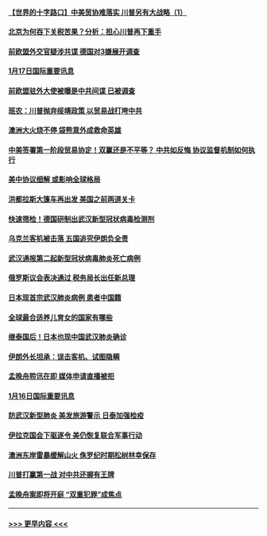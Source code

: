 #### [【世界的十字路口】中美贸协难落实 川普另有大战略（1）](../pages/prog202/a102754926.md?t=01172333) 
#### [北京为何吞下关税苦果？分析：担心川普再下重手](../pages/prog202/a102754783.md?t=01172333) 
#### [前欧盟外交官疑涉共谍 德国对3嫌展开调查](../pages/prog202/a102754805.md?t=01172333) 
#### [1月17日国际重要讯息](../pages/prog202/a102754803.md?t=01172333) 
#### [前欧盟驻外大使被曝是中共间谍 已被调查](../pages/prog202/a102754719.md?t=01172333) 
#### [班农：川普抛弃绥靖政策 以贸易战打垮中共](../pages/prog202/a102754679.md?t=01172333) 
#### [澳洲大火烧不停 袋熊意外成救命英雄](../pages/prog202/a102754614.md?t=01172333) 
#### [中美签署第一阶段贸易协定！双赢还是不平等？ 中共如反悔 协议监督机制如何执行](../pages/prog202/a102754464.md?t=01172333) 
#### [美中协议细解 或影响全球格局](../pages/prog202/a102754450.md?t=01172333) 
#### [洪都拉斯大篷车再出发 美国之前两道关卡](../pages/prog202/a102754430.md?t=01172333) 
#### [快速筛检！德国研制出武汉新型冠状病毒检测剂](../pages/prog202/a102754330.md?t=01172333) 
#### [乌克兰客机被击落 五国追究伊朗负全责](../pages/prog202/a102754374.md?t=01172333) 
#### [武汉通报第二起新型冠状病毒肺炎死亡病例](../pages/prog202/a102754298.md?t=01172333) 
#### [俄罗斯议会表决通过 税务局长出任新总理](../pages/prog202/a102754288.md?t=01172333) 
#### [日本现首宗武汉肺炎病例 患者中国籍](../pages/prog202/a102754250.md?t=01172333) 
#### [全球最合适养儿育女的国家有哪些](../pages/prog202/a102754198.md?t=01172333) 
#### [继泰国后！日本也现中国武汉肺炎确诊](../pages/prog202/a102754064.md?t=01172333) 
#### [伊朗外长坦承：误击客机、试图隐瞒](../pages/prog202/a102754062.md?t=01172333) 
#### [孟晚舟聆讯在即 媒体申请直播被拒](../pages/prog202/a102754058.md?t=01172333) 
#### [1月16日国际重要讯息](../pages/prog202/a102754054.md?t=01172333) 
#### [防武汉新型肺炎 美发旅游警示 日泰加强检疫](../pages/prog202/a102753986.md?t=01172333) 
#### [伊拉克国会下驱逐令 美仍恢复联合军事行动](../pages/prog202/a102753975.md?t=01172333) 
#### [澳洲东岸雷暴缓解山火 侏罗纪时期松树林幸保存](../pages/prog202/a102753943.md?t=01172333) 
#### [川普打赢第一战 对中共还握有王牌](../pages/prog202/a102753874.md?t=01172333) 
#### [孟晚舟案即将开庭 “双重犯罪”成焦点](../pages/prog202/a102753891.md?t=01172333) 

----
#### [ >>> 更早内容 <<< ](../indexes/prog202-earlier.md)
